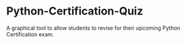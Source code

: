 # Python-Certification-Quiz
A graphical tool to allow students to revise for their upcoming Python Certification exam.
